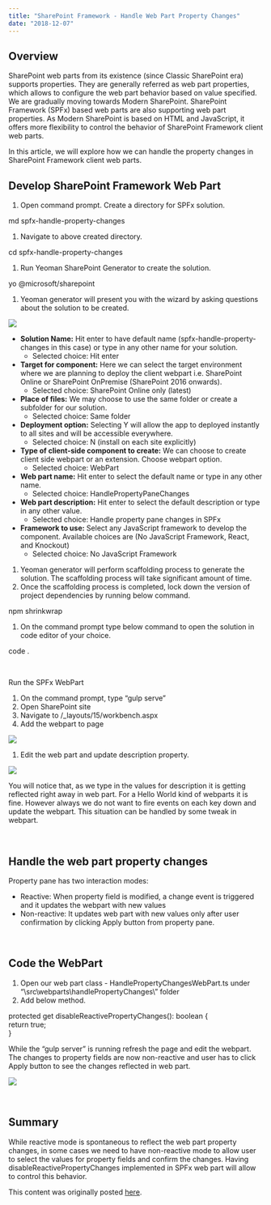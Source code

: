 ```yaml
---
title: "SharePoint Framework - Handle Web Part Property Changes"
date: "2018-12-07"
---
```


## Overview

SharePoint web parts from its existence (since Classic SharePoint era) supports properties. They are generally referred as web part properties, which allows to configure the web part behavior based on value specified. We are gradually moving towards Modern SharePoint. SharePoint Framework (SPFx) based web parts are also supporting web part properties. As Modern SharePoint is based on HTML and JavaScript, it offers more flexibility to control the behavior of SharePoint Framework client web parts.

In this article, we will explore how we can handle the property changes in SharePoint Framework client web parts.

## Develop SharePoint Framework Web Part

1. Open command prompt. Create a directory for SPFx solution.

md spfx-handle-property-changes

1. Navigate to above created directory.

cd spfx-handle-property-changes

1. Run Yeoman SharePoint Generator to create the solution.

yo @microsoft/sharepoint

1. Yeoman generator will present you with the wizard by asking questions about the solution to be created.

![](https://nanddeepnachanblogs.com/wp-content/uploads/2020/03/word-image-266.png)

- **Solution Name:** Hit enter to have default name (spfx-handle-property-changes in this case) or type in any other name for your solution.
    - Selected choice: Hit enter
- **Target for component:** Here we can select the target environment where we are planning to deploy the client webpart i.e. SharePoint Online or SharePoint OnPremise (SharePoint 2016 onwards).
    - Selected choice: SharePoint Online only (latest)
- **Place of files:** We may choose to use the same folder or create a subfolder for our solution.
    - Selected choice: Same folder
- **Deployment option:** Selecting Y will allow the app to deployed instantly to all sites and will be accessible everywhere.
    - Selected choice: N (install on each site explicitly)
- **Type of client-side component to create:** We can choose to create client side webpart or an extension. Choose webpart option.
    - Selected choice: WebPart
- **Web part name:** Hit enter to select the default name or type in any other name.
    - Selected choice: HandlePropertyPaneChanges
- **Web part description:** Hit enter to select the default description or type in any other value.
    - Selected choice: Handle property pane changes in SPFx
- **Framework to use:** Select any JavaScript framework to develop the component. Available choices are (No JavaScript Framework, React, and Knockout)
    - Selected choice: No JavaScript Framework

1. Yeoman generator will perform scaffolding process to generate the solution. The scaffolding process will take significant amount of time.
2. Once the scaffolding process is completed, lock down the version of project dependencies by running below command.

npm shrinkwrap

1. On the command prompt type below command to open the solution in code editor of your choice.

code .

 

Run the SPFx WebPart

1. On the command prompt, type “gulp serve”
2. Open SharePoint site
3. Navigate to /\_layouts/15/workbench.aspx
4. Add the webpart to page

![](https://nanddeepnachanblogs.com/wp-content/uploads/2020/03/word-image-267.png)

1. Edit the web part and update description property.

![](https://nanddeepnachanblogs.com/wp-content/uploads/2020/03/word-image-268.png)

You will notice that, as we type in the values for description it is getting reflected right away in web part. For a Hello World kind of webparts it is fine. However always we do not want to fire events on each key down and update the webpart. This situation can be handled by some tweak in webpart.

 

## Handle the web part property changes

Property pane has two interaction modes:

- Reactive: When property field is modified, a change event is triggered and it updates the webpart with new values
- Non-reactive: It updates web part with new values only after user confirmation by clicking Apply button from property pane.

 

## Code the WebPart

1. Open our web part class - HandlePropertyChangesWebPart.ts under “\\src\\webparts\\handlePropertyChanges\\” folder
2. Add below method.

protected get disableReactivePropertyChanges(): boolean {   
  return true;   
}

While the “gulp server” is running refresh the page and edit the webpart. The changes to property fields are now non-reactive and user has to click Apply button to see the changes reflected in web part.

![](https://nanddeepnachanblogs.com/wp-content/uploads/2020/03/word-image-269.png)

 

## Summary

While reactive mode is spontaneous to reflect the web part property changes, in some cases we need to have non-reactive mode to allow user to select the values for property fields and confirm the changes. Having disableReactivePropertyChanges implemented in SPFx web part will allow to control this behavior.

This content was originally posted [here](https://www.c-sharpcorner.com/article/sharepoint-framework-handle-web-part-property-changes/).
